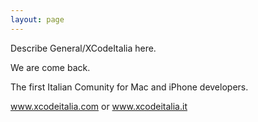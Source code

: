 ```yaml
---
layout: page
---
```


Describe General/XCodeItalia here.

We are come back.

The first Italian Comunity for Mac and iPhone developers.

www.xcodeitalia.com or www.xcodeitalia.it